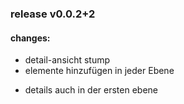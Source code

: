 ### release v0.0.2+2

#### changes:

- detail-ansicht stump
- elemente hinzufügen in jeder Ebene
+ details auch in der ersten ebene
